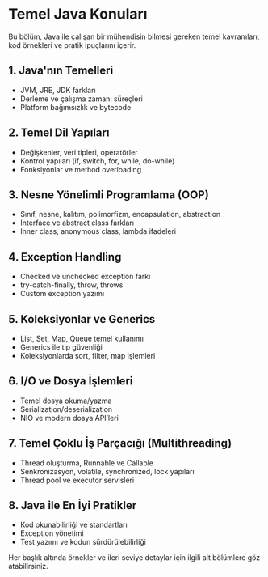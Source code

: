 # Temel Java Konuları

Bu bölüm, Java ile çalışan bir mühendisin bilmesi gereken temel kavramları, kod örnekleri ve pratik ipuçlarını içerir.

## 1. Java'nın Temelleri
- JVM, JRE, JDK farkları
- Derleme ve çalışma zamanı süreçleri
- Platform bağımsızlık ve bytecode

## 2. Temel Dil Yapıları
- Değişkenler, veri tipleri, operatörler
- Kontrol yapıları (if, switch, for, while, do-while)
- Fonksiyonlar ve method overloading

## 3. Nesne Yönelimli Programlama (OOP)
- Sınıf, nesne, kalıtım, polimorfizm, encapsulation, abstraction
- Interface ve abstract class farkları
- Inner class, anonymous class, lambda ifadeleri

## 4. Exception Handling
- Checked ve unchecked exception farkı
- try-catch-finally, throw, throws
- Custom exception yazımı

## 5. Koleksiyonlar ve Generics
- List, Set, Map, Queue temel kullanımı
- Generics ile tip güvenliği
- Koleksiyonlarda sort, filter, map işlemleri

## 6. I/O ve Dosya İşlemleri
- Temel dosya okuma/yazma
- Serialization/deserialization
- NIO ve modern dosya API’leri

## 7. Temel Çoklu İş Parçacığı (Multithreading)
- Thread oluşturma, Runnable ve Callable
- Senkronizasyon, volatile, synchronized, lock yapıları
- Thread pool ve executor servisleri

## 8. Java ile En İyi Pratikler
- Kod okunabilirliği ve standartları
- Exception yönetimi
- Test yazımı ve kodun sürdürülebilirliği

Her başlık altında örnekler ve ileri seviye detaylar için ilgili alt bölümlere göz atabilirsiniz.

